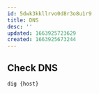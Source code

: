 ```yaml
---
id: 5dwk3kkllrvo0d8r3o8u1r9
title: DNS
desc: ''
updated: 1663925723629
created: 1663925673244
---
```


## Check DNS

``` bash
dig {host}
```